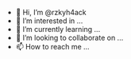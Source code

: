 - 👋 Hi, I’m @rzkyh4ack
- 👀 I’m interested in ...
- 🌱 I’m currently learning ...
- 💞️ I’m looking to collaborate on ...
- 📫 How to reach me ...

<!---
rzkyh4ack/rzkyh4ack is a ✨ special ✨ repository because its `README.md` (this file) appears on your GitHub profile.
You can click the Preview link to take a look at your changes.
--->
